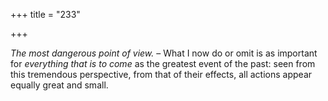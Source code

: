 +++
title = "233"

+++

*The most dangerous point of view.* – What I now do or omit is as important for *everything that is to come* as the greatest event of the past: seen from this tremendous perspective, from that of their effects, all actions appear equally great and small.


